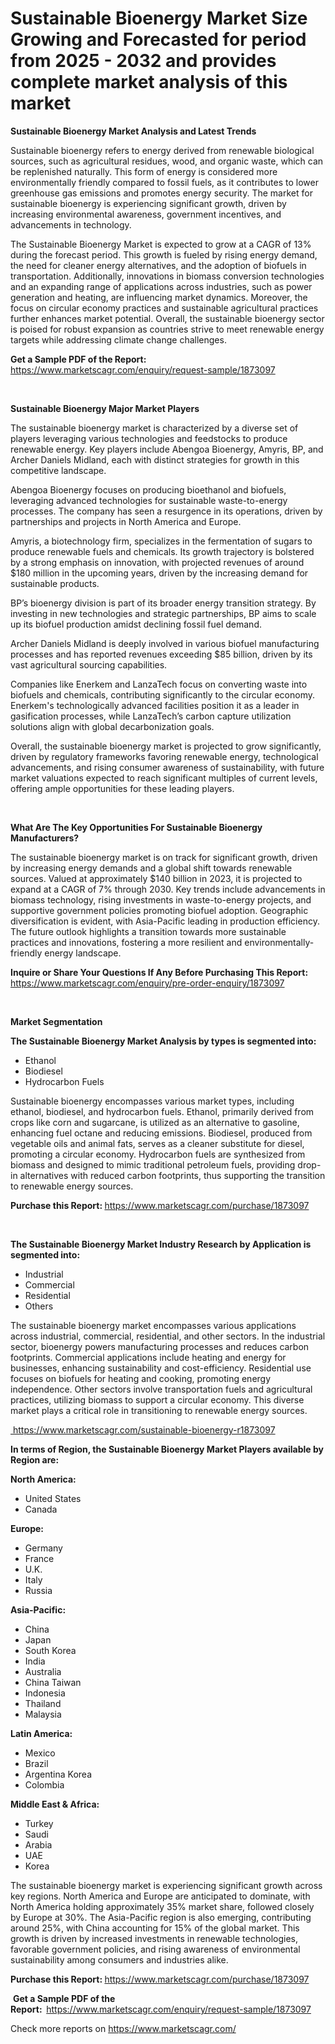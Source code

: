 <p><h1>Sustainable Bioenergy Market Size Growing and Forecasted for period from 2025 - 2032 and provides complete market analysis of this market</h1></p><p><strong>Sustainable Bioenergy Market Analysis and Latest Trends</strong></p>
<p><p>Sustainable bioenergy refers to energy derived from renewable biological sources, such as agricultural residues, wood, and organic waste, which can be replenished naturally. This form of energy is considered more environmentally friendly compared to fossil fuels, as it contributes to lower greenhouse gas emissions and promotes energy security. The market for sustainable bioenergy is experiencing significant growth, driven by increasing environmental awareness, government incentives, and advancements in technology.</p><p>The Sustainable Bioenergy Market is expected to grow at a CAGR of 13% during the forecast period. This growth is fueled by rising energy demand, the need for cleaner energy alternatives, and the adoption of biofuels in transportation. Additionally, innovations in biomass conversion technologies and an expanding range of applications across industries, such as power generation and heating, are influencing market dynamics. Moreover, the focus on circular economy practices and sustainable agricultural practices further enhances market potential. Overall, the sustainable bioenergy sector is poised for robust expansion as countries strive to meet renewable energy targets while addressing climate change challenges.</p></p>
<p><strong>Get a Sample PDF of the Report:&nbsp;</strong> <a href="https://www.marketscagr.com/enquiry/request-sample/1873097?utm_campaign=3018&utm_medium=2&utm_source=Github&utm_content=ia&utm_term=07042025&utm_id=sustainable-bioenergy">https://www.marketscagr.com/enquiry/request-sample/1873097</a></p>
<p>&nbsp;</p>
<p><strong>Sustainable Bioenergy Major Market Players</strong></p>
<p><p>The sustainable bioenergy market is characterized by a diverse set of players leveraging various technologies and feedstocks to produce renewable energy. Key players include Abengoa Bioenergy, Amyris, BP, and Archer Daniels Midland, each with distinct strategies for growth in this competitive landscape.</p><p>Abengoa Bioenergy focuses on producing bioethanol and biofuels, leveraging advanced technologies for sustainable waste-to-energy processes. The company has seen a resurgence in its operations, driven by partnerships and projects in North America and Europe. </p><p>Amyris, a biotechnology firm, specializes in the fermentation of sugars to produce renewable fuels and chemicals. Its growth trajectory is bolstered by a strong emphasis on innovation, with projected revenues of around $180 million in the upcoming years, driven by the increasing demand for sustainable products.</p><p>BP’s bioenergy division is part of its broader energy transition strategy. By investing in new technologies and strategic partnerships, BP aims to scale up its biofuel production amidst declining fossil fuel demand. </p><p>Archer Daniels Midland is deeply involved in various biofuel manufacturing processes and has reported revenues exceeding $85 billion, driven by its vast agricultural sourcing capabilities.</p><p>Companies like Enerkem and LanzaTech focus on converting waste into biofuels and chemicals, contributing significantly to the circular economy. Enerkem's technologically advanced facilities position it as a leader in gasification processes, while LanzaTech’s carbon capture utilization solutions align with global decarbonization goals.</p><p>Overall, the sustainable bioenergy market is projected to grow significantly, driven by regulatory frameworks favoring renewable energy, technological advancements, and rising consumer awareness of sustainability, with future market valuations expected to reach significant multiples of current levels, offering ample opportunities for these leading players.</p></p>
<p>&nbsp;</p>
<p><strong>What Are The Key Opportunities For Sustainable Bioenergy Manufacturers?</strong></p>
<p><p>The sustainable bioenergy market is on track for significant growth, driven by increasing energy demands and a global shift towards renewable sources. Valued at approximately $140 billion in 2023, it is projected to expand at a CAGR of 7% through 2030. Key trends include advancements in biomass technology, rising investments in waste-to-energy projects, and supportive government policies promoting biofuel adoption. Geographic diversification is evident, with Asia-Pacific leading in production efficiency. The future outlook highlights a transition towards more sustainable practices and innovations, fostering a more resilient and environmentally-friendly energy landscape.</p></p>
<p><strong>Inquire or Share Your Questions If Any Before Purchasing This Report:</strong> <a href="https://www.marketscagr.com/enquiry/pre-order-enquiry/1873097?utm_campaign=3018&utm_medium=2&utm_source=Github&utm_content=ia&utm_term=07042025&utm_id=sustainable-bioenergy">https://www.marketscagr.com/enquiry/pre-order-enquiry/1873097</a></p>
<p>&nbsp;</p>
<p><strong>Market Segmentation</strong></p>
<p><strong>The Sustainable Bioenergy Market Analysis by types is segmented into:</strong></p>
<p><ul><li>Ethanol</li><li>Biodiesel</li><li>Hydrocarbon Fuels</li></ul></p>
<p><p>Sustainable bioenergy encompasses various market types, including ethanol, biodiesel, and hydrocarbon fuels. Ethanol, primarily derived from crops like corn and sugarcane, is utilized as an alternative to gasoline, enhancing fuel octane and reducing emissions. Biodiesel, produced from vegetable oils and animal fats, serves as a cleaner substitute for diesel, promoting a circular economy. Hydrocarbon fuels are synthesized from biomass and designed to mimic traditional petroleum fuels, providing drop-in alternatives with reduced carbon footprints, thus supporting the transition to renewable energy sources.</p></p>
<p><strong>Purchase this Report:&nbsp;</strong><a href="https://www.marketscagr.com/purchase/1873097?utm_campaign=3018&utm_medium=2&utm_source=Github&utm_content=ia&utm_term=07042025&utm_id=sustainable-bioenergy">https://www.marketscagr.com/purchase/1873097</a></p>
<p>&nbsp;</p>
<p><strong>The Sustainable Bioenergy Market Industry Research by Application is segmented into:</strong></p>
<p><ul><li>Industrial</li><li>Commercial</li><li>Residential</li><li>Others</li></ul></p>
<p><p>The sustainable bioenergy market encompasses various applications across industrial, commercial, residential, and other sectors. In the industrial sector, bioenergy powers manufacturing processes and reduces carbon footprints. Commercial applications include heating and energy for businesses, enhancing sustainability and cost-efficiency. Residential use focuses on biofuels for heating and cooking, promoting energy independence. Other sectors involve transportation fuels and agricultural practices, utilizing biomass to support a circular economy. This diverse market plays a critical role in transitioning to renewable energy sources.</p></p>
<p><a href="https://www.marketscagr.com/sustainable-bioenergy-r1873097?utm_campaign=3018&utm_medium=2&utm_source=Github&utm_content=ia&utm_term=07042025&utm_id=sustainable-bioenergy">&nbsp;https://www.marketscagr.com/sustainable-bioenergy-r1873097</a></p>
<p><strong>In terms of Region, the Sustainable Bioenergy Market Players available by Region are:</strong></p>
<p>
    <p> <strong> North America: </strong>
        <ul>
            <li>United States</li>
            <li>Canada</li>
        </ul>
        </p> 
    <p> <strong> Europe: </strong>
        <ul>
            <li>Germany</li>
            <li>France</li>
            <li>U.K.</li>
            <li>Italy</li>
            <li>Russia</li>
        </ul>
        </p> 
    <p> <strong> Asia-Pacific: </strong>
        <ul>
            <li>China</li>
            <li>Japan</li>
            <li>South Korea</li>
            <li>India</li>
            <li>Australia</li>
            <li>China Taiwan</li>
            <li>Indonesia</li>
            <li>Thailand</li>
            <li>Malaysia</li>
        </ul>
        </p> 
    <p> <strong> Latin America: </strong>
        <ul>
            <li>Mexico</li>
            <li>Brazil</li>
            <li>Argentina Korea</li>
            <li>Colombia</li>
        </ul>
        </p> 
    <p> <strong> Middle East & Africa: </strong>
        <ul>
            <li>Turkey</li>
            <li>Saudi</li>
            <li>Arabia</li>
            <li>UAE</li>
            <li>Korea</li>
        </ul>
    </p>
    </p>
<p><p>The sustainable bioenergy market is experiencing significant growth across key regions. North America and Europe are anticipated to dominate, with North America holding approximately 35% market share, followed closely by Europe at 30%. The Asia-Pacific region is also emerging, contributing around 25%, with China accounting for 15% of the global market. This growth is driven by increased investments in renewable technologies, favorable government policies, and rising awareness of environmental sustainability among consumers and industries alike.</p></p>
<p><strong>Purchase this Report: </strong><a href="https://www.marketscagr.com/purchase/1873097?utm_campaign=3018&utm_medium=2&utm_source=Github&utm_content=ia&utm_term=07042025&utm_id=sustainable-bioenergy">https://www.marketscagr.com/purchase/1873097</a></p>
<p>&nbsp;<strong>Get a Sample PDF of the Report:&nbsp;&nbsp;</strong><a href="https://www.marketscagr.com/enquiry/request-sample/1873097?utm_campaign=3018&utm_medium=2&utm_source=Github&utm_content=ia&utm_term=07042025&utm_id=sustainable-bioenergy">https://www.marketscagr.com/enquiry/request-sample/1873097</a></p>
<p><strong></strong></p>
<p>Check more reports on <a href="https://www.marketscagr.com/?utm_campaign=3018&utm_medium=2&utm_source=Github&utm_content=ia&utm_term=07042025&utm_id=sustainable-bioenergy">https://www.marketscagr.com/</a></p>